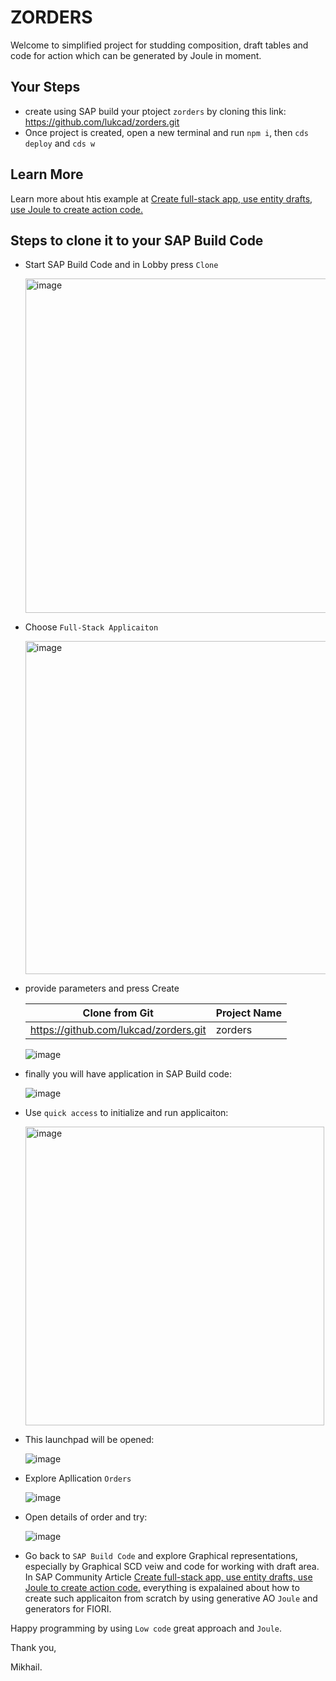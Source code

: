 # ZORDERS

Welcome to simplified project for studding composition, draft tables and code for action which can be generated by Joule in moment.

## Your Steps

- create using SAP build your ptoject `zorders` by cloning this link: https://github.com/lukcad/zorders.git
- Once project is created, open a new terminal and run `npm i`, then `cds deploy` and `cds w`


## Learn More

Learn more about htis example at [Create full-stack app, use entity drafts, use Joule to create action code.](https://community.sap.com/t5/welcome-corner-blog-posts/create-full-stack-app-use-entity-drafts-use-joule-to-create-action-code/ba-p/13676527)

## Steps to clone it to your SAP Build Code

- Start SAP Build Code and in Lobby press `Clone`

  <img width="535" alt="image" src="https://github.com/lukcad/zproducts/assets/22641302/3f4634f8-e876-433e-86e2-137e47ebc535">

- Choose `Full-Stack Applicaiton`

  <img width="533" alt="image" src="https://github.com/lukcad/zproducts/assets/22641302/505b4149-f352-4d34-9f71-72a739ee2e73">

- provide parameters and press Create

  |Clone from Git|Project Name|
  |-----|------|
  |https://github.com/lukcad/zorders.git|zorders|

  ![image](https://github.com/lukcad/zorders/assets/22641302/c7136a75-5a59-40e6-9164-22939b9cdf3c)

- finally you will have application in SAP Build code:

  ![image](https://github.com/lukcad/zorders/assets/22641302/8e20c32c-ac98-4a82-ad7d-7c490361a889)

- Use `quick access` to initialize and run applicaiton:

  <img width="478" alt="image" src="https://github.com/lukcad/zorders/assets/22641302/46557bb5-8eb8-425e-a519-7479b7aed320">

- This launchpad will be opened:

  ![image](https://github.com/lukcad/zorders/assets/22641302/7afe419c-89fc-4f61-8516-358f88e6d291)

- Explore Apllication `Orders`

  ![image](https://github.com/lukcad/zorders/assets/22641302/60578a46-e1d9-45a8-93be-f2f56dda1198)

- Open details of order and try:
  
  ![image](https://github.com/lukcad/zorders/assets/22641302/426167f0-44ef-4e5c-87c1-6a9678300d1a)

- Go back to `SAP Build Code` and explore Graphical representations, especially by Graphical SCD veiw and code for working with draft area. In SAP Community Article [Create full-stack app, use entity drafts, use Joule to create action code.](https://community.sap.com/t5/welcome-corner-blog-posts/create-full-stack-app-use-entity-drafts-use-joule-to-create-action-code/ba-p/13676527) everything is expalained about how to create such applicaiton from scratch by using generative AO `Joule` and generators for FIORI.

Happy programming by using `Low code` great approach and `Joule`. 



Thank you,

Mikhail.
